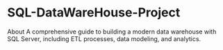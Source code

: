 # SQL-DataWareHouse-Project
About A comprehensive guide to building a modern data warehouse with SQL Server, including ETL processes, data modeling, and analytics.
